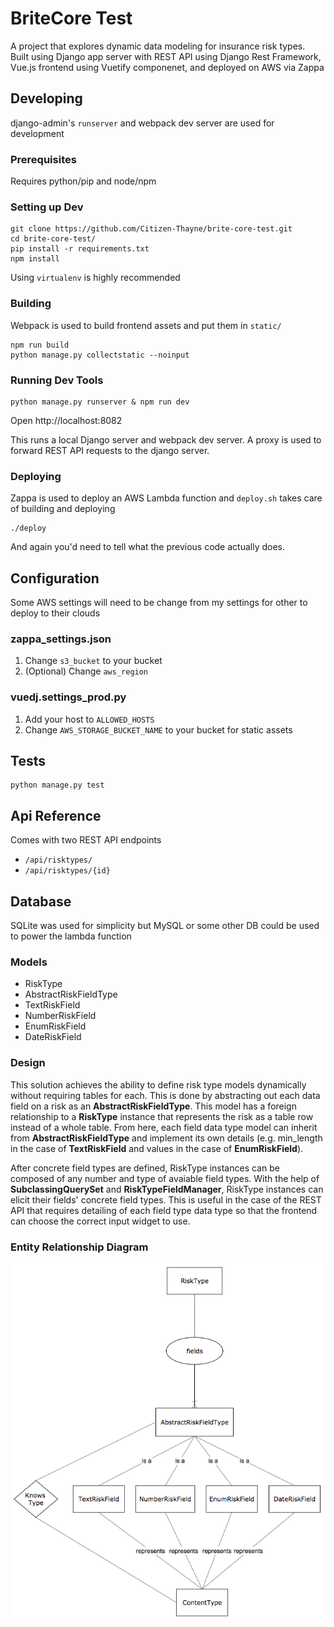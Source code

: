 # BriteCore Test
A project that explores dynamic data modeling for insurance risk types. Built using Django app server with REST API
using Django Rest Framework, Vue.js frontend using Vuetify componenet, and deployed on AWS via Zappa

## Developing
django-admin's `runserver` and webpack dev server are used for development

### Prerequisites
Requires python/pip and node/npm

### Setting up Dev
```shell
git clone https://github.com/Citizen-Thayne/brite-core-test.git
cd brite-core-test/
pip install -r requirements.txt
npm install
```
Using `virtualenv` is highly recommended

### Building

Webpack is used to build frontend assets and put them in `static/`
```shell
npm run build
python manage.py collectstatic --noinput
```

### Running Dev Tools
```shell
python manage.py runserver & npm run dev
```
Open http://localhost:8082

This runs a local Django server and webpack dev server. A proxy is used to
forward REST API requests to the django server.

### Deploying 
Zappa is used to deploy an AWS Lambda function and `deploy.sh` takes care of building and deploying
```shell
./deploy
```

And again you'd need to tell what the previous code actually does.


## Configuration
Some AWS settings will need to be change from my settings for other to deploy to their clouds
### zappa_settings.json
1. Change `s3_bucket` to your bucket 
2. (Optional) Change `aws_region`
### vuedj.settings_prod.py
1. Add your host to `ALLOWED_HOSTS`
2. Change `AWS_STORAGE_BUCKET_NAME` to your bucket for static assets

## Tests
```shell
python manage.py test
```

## Api Reference
Comes with two REST API endpoints
- `/api/risktypes/`
- `/api/risktypes/{id}`

## Database
SQLite was used for simplicity but MySQL or some other DB could be used to power the lambda
function

### Models
- RiskType
- AbstractRiskFieldType
- TextRiskField
- NumberRiskField
- EnumRiskField
- DateRiskField

### Design
This solution achieves the ability to define risk type models dynamically without requiring tables for each. This is done by abstracting out each data field on a risk as an **AbstractRiskFieldType**. This model has a foreign relationship to a **RiskType** instance that represents the risk as a table row instead of a whole table. From here, each field data type model can inherit from 
**AbstractRiskFieldType** and implement its own details (e.g. min_length in the case of **TextRiskField** and values in the case 
of **EnumRiskField**). 

After concrete field types are defined, RiskType instances can be composed of any number and type of avaiable field types. 
With the help of **SubclassingQuerySet** and **RiskTypeFieldManager**, RiskType instances can elicit their fields' concrete field
types. This is useful in the case of the REST API that requires detailing of each field type data type so that the frontend can
choose the correct input widget to use. 

### Entity Relationship Diagram

![](erd.png)
